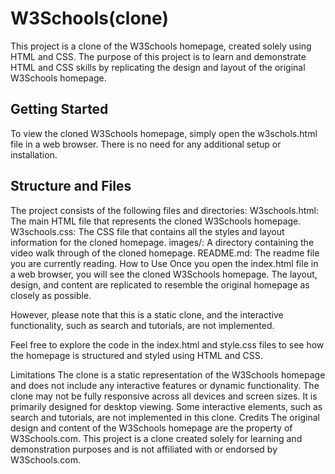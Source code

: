 ﻿# W3Schools(clone) 
This project is a clone of the W3Schools homepage, created solely using HTML and CSS. The purpose of this project is to learn and demonstrate HTML and CSS skills by replicating the design and layout of the original W3Schools homepage.

## Getting Started
To view the cloned W3Schools homepage, simply open the w3schols.html file in a web browser. There is no need for any additional setup or installation.

## Structure and Files
The project consists of the following files and directories:
W3schools.html: The main HTML file that represents the cloned W3Schools homepage.
W3schools.css: The CSS file that contains all the styles and layout information for the cloned homepage.
images/: A directory containing the video walk through of the cloned homepage.
README.md: The readme file you are currently reading.
How to Use
Once you open the index.html file in a web browser, you will see the cloned W3Schools homepage. The layout, design, and content are replicated to resemble the original homepage as closely as possible.

However, please note that this is a static clone, and the interactive functionality, such as search and tutorials, are not implemented.

Feel free to explore the code in the index.html and style.css files to see how the homepage is structured and styled using HTML and CSS.

Limitations
The clone is a static representation of the W3Schools homepage and does not include any interactive features or dynamic functionality.
The clone may not be fully responsive across all devices and screen sizes. It is primarily designed for desktop viewing.
Some interactive elements, such as search and tutorials, are not implemented in this clone.
Credits
The original design and content of the W3Schools homepage are the property of W3Schools.com. This project is a clone created solely for learning and demonstration purposes and is not affiliated with or endorsed by W3Schools.com.
